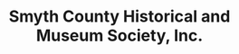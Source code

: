 ---
layout: repo
title: "Smyth County Historical and Museum Society, Inc."
id: 16225
permalink: repos/16225/
---